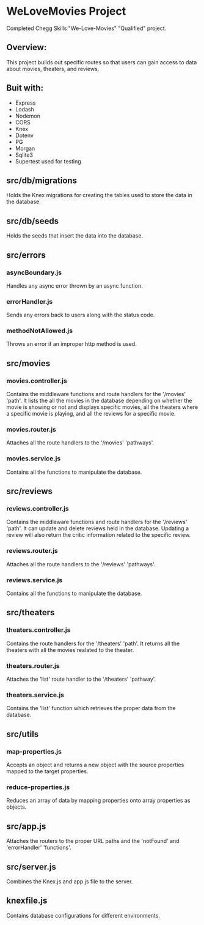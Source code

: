 # WeLoveMovies Project
Completed Chegg Skills "We-Love-Movies" "Qualified" project.

## Overview:
This project builds out specific routes so that users can gain access to data about movies, theaters, and reviews.

## Buit with:
  * Express
  * Lodash
  * Nodemon
  * CORS
  * Knex
  * Dotenv
  * PG
  * Morgan
  * Sqlite3
  * Supertest used for testing

## src/db/migrations
Holds the Knex migrations for creating the tables used to store the data in the database.


## src/db/seeds
Holds the seeds that insert the data into the database.


## src/errors

### asyncBoundary.js
Handles any async error thrown by an async function.

### errorHandler.js
Sends any errors back to users along with the status code.

### methodNotAllowed.js
Throws an error if an improper http method is used.


## src/movies

### movies.controller.js
Contains the middleware functions and route handlers for the '/movies' 'path'. It lists the all the movies in the database depending on whether the movie is showing or not and displays specific movies, all the theaters where a specific movie is playing, and all the reviews for a specific movie.

### movies.router.js
Attaches all the route handlers to the '/movies' 'pathways'.

### movies.service.js
Contains all the functions to manipulate the database.


## src/reviews

### reviews.controller.js
Contains the middleware functions and route handlers for the '/reviews' 'path'. It can update and delete reviews held in the database. Updating a review will also return the critic information related to the specific review.

### reviews.router.js
Attaches all the route handlers to the '/reviews' 'pathways'.

### reviews.service.js
Contains all the functions to manipulate the database.


## src/theaters

### theaters.controller.js
Contains the route handlers for the '/theaters' 'path'. It returns all the theaters with all the movies realated to the theater.

### theaters.router.js
Attaches the 'list' route handler to the '/theaters' 'pathway'.

### theaters.service.js
Contains the 'list' function which retrieves the proper data from the database.


## src/utils

### map-properties.js
Accepts an object and returns a new object with the source properties mapped to the target properties.

### reduce-properties.js
Reduces an array of data by mapping properties onto array properties as objects.


## src/app.js
Attaches the routers to the proper URL paths and the 'notFound' and 'errorHandler' 'functions'.

## src/server.js
Combines the Knex.js and app.js file to the server.


## knexfile.js
Contains database configurations for different environments.